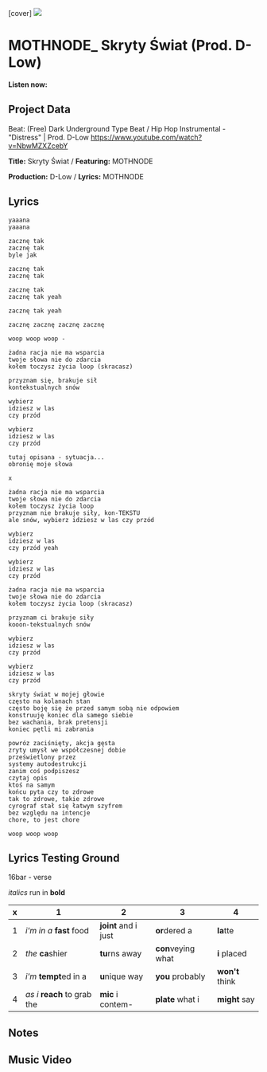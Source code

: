 [cover] ![](57175019_319474918741616_8502199518755923887_n.jpg)

# MOTHNODE_ Skryty Świat (Prod. D-Low)

**Listen now:** 

## Project Data

Beat: (Free) Dark Underground Type Beat / Hip Hop Instrumental - "Distress" | Prod. D-Low
https://www.youtube.com/watch?v=NbwMZXZcebY

**Title:** Skryty Świat / **Featuring:** MOTHNODE

**Production:** D-Low / **Lyrics:** MOTHNODE

## Lyrics

```
yaaana
yaaana

zacznę tak
zacznę tak
byle jak

zacznę tak
zacznę tak

zacznę tak
zacznę tak yeah

zacznę tak yeah

zacznę zacznę zacznę zacznę 

woop woop woop -

żadna racja nie ma wsparcia
twoje słowa nie do zdarcia
kołem toczysz życia loop (skracasz)

przyznam się, brakuje sił
kontekstualnych snów

wybierz
idziesz w las 
czy przód

wybierz
idziesz w las 
czy przód

tutaj opisana - sytuacja...
obronię moje słowa

x

żadna racja nie ma wsparcia
twoje słowa nie do zdarcia
kołem toczysz życia loop
przyznam nie brakuje siły, kon-TEKSTU
ale snów, wybierz idziesz w las czy przód

wybierz
idziesz w las 
czy przód yeah

wybierz
idziesz w las 
czy przód

żadna racja nie ma wsparcia
twoje słowa nie do zdarcia
kołem toczysz życia loop (skracasz)

przyznam ci brakuje siły
kooon-tekstualnych snów

wybierz
idziesz w las 
czy przód

wybierz
idziesz w las 
czy przód

skryty świat w mojej głowie
często na kolanach stan
często boję się że przed samym sobą nie odpowiem
konstruuję koniec dla samego siebie
bez wachania, brak pretensji
koniec pętli mi zabrania

powróz zaciśnięty, akcja gęsta
zryty umysł we współczesnej dobie
prześwietlony przez
systemy autodestrukcji 
zanim coś podpiszesz
czytaj opis
ktoś na samym 
końcu pyta czy to zdrowe
tak to zdrowe, takie zdrowe
cyrograf stał się łatwym szyfrem
bez względu na intencje
chore, to jest chore

woop woop woop

```

## Lyrics Testing Ground

16bar - verse

*italics* run in
**bold**

| x | 1 | 2 | 3 | 4 |
|---|---|---|---|---|
| 1 | *i'm in a* **fast** food | **joint** and i just  | **or**dered a  | **la**tte  |
| 2 | *the* **ca**shier | **tu**rns away  |  **con**veying what |  **i** placed |
| 3 | *i'm* **tempt**ed in a | **u**nique way  |  **you** probably |  **won't** think |
| 4 | *as i* **reach** to grab the |  **mic** i contem-  | **plate** what i | **might** say |

## Notes

## Music Video
